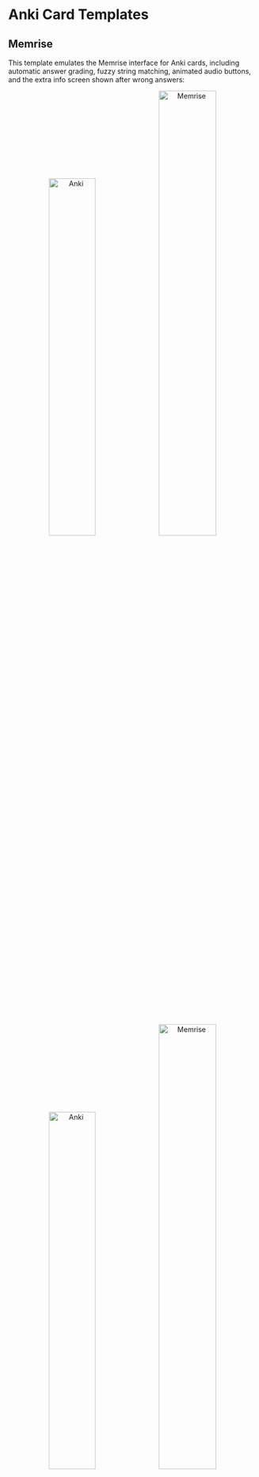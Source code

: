 # Anki Card Templates

## Memrise

This template emulates the Memrise interface for Anki cards, including automatic answer grading, fuzzy string matching, animated audio buttons, and the extra info screen shown after wrong answers:

<p align="middle">
  <img src="https://github.com/Eltaurus-Lt/Anki-Card-Templates/assets/93875472/9c93a367-1ec6-4818-bb50-d84ccf543c0a" title="Anki" style="width: 43%">
  <img src="https://github.com/Eltaurus-Lt/Anki-Card-Templates/assets/93875472/411a99b6-0e71-4dc5-91b7-cbb3008040a1" title="Memrise" style="width: 48%">
</p>

<p align="middle">
  <img src="https://github.com/Eltaurus-Lt/Anki-Card-Templates/assets/93875472/cbe21000-4519-43ab-b74b-a1c35dd1a363" title="Anki" style="width: 43%">
  <img src="https://github.com/Eltaurus-Lt/Anki-Card-Templates/assets/93875472/7e0d7f4e-34e2-4db9-b034-07f0490ba5f4" title="Memrise" style="width: 48%">
</p>

<p align="middle">
  <img src="https://github.com/Eltaurus-Lt/Anki-Card-Templates/assets/93875472/0aca8cd7-260c-4049-9bc5-1efe9a24e915" title="Anki" style="width: 43%">
  <img src="https://github.com/Eltaurus-Lt/Anki-Card-Templates/assets/93875472/c7446347-0b12-427d-97b8-bdc0b899a715" title="Memrise" style="width: 48%">
</p>

&nbsp;  


<details>
<summary>More comparison screenshots</summary>
  🚧
</details>

This template does not use any of the original Memrise code and instead is written from scratch with only references to such things as measurements, colors, and fonts. It is designed to have the simplest possible HTML code in order to facilitate further [customization](#Customization). This also helps avoid many visual bugs present in the original Memrise layout:
<details>
<summary>Anki Cards vs Memrise</summary>
  - Elements jumping on answer submission

![jitter](https://github.com/Eltaurus-Lt/Anki-Card-Templates/assets/93875472/7c6a4ff3-05f6-4c9a-83ec-288584e65697)

- Cropped fonts and blurring of audio icons on hover
<p align="middle">
  <img src="https://github.com/Eltaurus-Lt/Anki-Card-Templates/assets/93875472/2bc1f512-f796-45a4-a108-0dc117a6e200">
</p>
</details>

There is also an [interactive online demo](https://codepen.io/Eltaurus/full/mdaMQby) to get a first-hand impression of the functionality without downloading anything.

### Quick start

1. Open `Memrise Templates (Lτ) v3.32.apkg` with Anki
2. Use `Memrise (Lτ) Preset [Translation+Listenting | Typing+MultipleChoice] v3.32` Note Type when making new cards, or [importing courses from Memrise](https://github.com/Eltaurus-Lt/CourseDump2022?tab=readme-ov-file#importing-into-anki)
(Optional) for enabling Multiple-Choice cards
3. Instal the support addon in desktop Anki:
    `Tools` -> `Add-ons` -> `Get Add-ons` -> Paste "884199977" -> `Ok` -> Restart Anki
4. Open `Browse` window -> Select Cards in the table -> Right Click -> `Fill Choices` -> `Ok`

### Customization

🚧
The main file is `Memrise Templates (Lτ) v2.3.apkg`. Opening it with Anki adds `Memrise Templates (Lτ) v2.3` Note Type, which can then be used to create new cards, change Note Type of existing ones, or import external spreadsheets.
<br><sub>Both, the deck and the single card in it, which are imported with the Note Type, serve only as its holders and can be deleted right away.</sub>

### Updating

If you have cards in your collection, that are using an older version of the template, and you want to upgrade them to the latest one, after downloading and importing the current `.akpg` deck follow these steps:

1. In your Anki open the Browser by clicking on `Browse` button in the top center menu
2. In the left tab scroll down and open the `Note Types` category
3. Click on the older version of `Memrise Template (Lτ) ...` you were using before
4. Click on any of the cards displayed in the table, then press `Ctrl + A` to select all of them
5. In the top menu go to `Notes` -> `Change Note Type`
6. In the top right dialog of Notetype conversion select the new version of the Notetype
7. Check the mapping of the Current fields to the New ones (if you didn't change anything in your template, all names should be the same on both sides)
8. Press `Save`

<sub>Same steps can be taken to convert existing cards from any other Note Type to this Memrise Template</sub>

### Extra

The template can be downloaded either from this page or from [AnkiWeb](https://ankiweb.net/shared/info/510199145)

The template can be used for Memrise courses imported into Anki with [this extension](https://github.com/Eltaurus-Lt/CourseDump2022)

### Discussion

If you have any questions about the template (how to adapt it for a certain course, modify to create reverse cards, make additional extra fields, change default settings, etc.) or simply want to discuss its further development, please feel free to leave a comment in [this Anki Forums thread](https://forums.ankiweb.net/t/memrise-card-template-support-thread/34233) or in the issues section of this repository.
